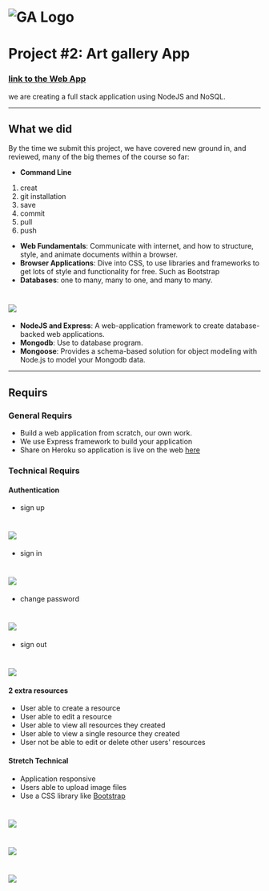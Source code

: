 # ![GA Logo](https://ga-dash.s3.amazonaws.com/production/assets/logo-9f88ae6c9c3871690e33280fcf557f33.png) 

# Project #2: Art gallery App

### [link to the Web App](https://artgalleryproject.herokuapp.com/home)

we are creating a full stack application using NodeJS and NoSQL.

---

## What we did

By the time we submit this project, we have covered new ground in, and reviewed, many of the big themes of the course so far:

- **Command Line**
1. creat
2. git installation
3. save
4. commit
5. pull
6. push


- **Web Fundamentals**: Communicate with internet, and how to structure, style, and animate documents within a browser.
- **Browser Applications**: Dive into CSS, to use libraries and frameworks to get lots of style and functionality for free. Such as Bootstrap
- **Databases**: one to many, many to one, and many to many.
# ![](./public/images/Database.jpg)


- **NodeJS and Express**: A web-application framework to create database-backed web applications.
- **Mongodb**: Use to database program.
- **Mongoose**: Provides a schema-based solution for object modeling with Node.js to model your Mongodb data.
---

## Requirs

### General Requirs

- Build a web application from scratch, our own work.
- We use Express framework to build your application
- Share on Heroku so application is live on the web [here](https://artgalleryproject.herokuapp.com/auth/signin)


### Technical Requirs

#### Authentication
-  sign up 
# ![](./public/images/Untitled-7.png)
-  sign in
# ![](./public/images/Untitled-8.png)
-  change password
# ![](./public/images/Untitled-1.png)
-  sign out
# ![](./public/images/Untitled-9.png)

#### 2 extra resources 
- User able to create a resource
- User able to edit a resource
- User able to view all resources they created
- User able to view a single resource they created
- User not be able to edit or delete other users' resources

#### Stretch Technical 

- Application responsive
- Users able to upload image files 
- Use a CSS library like [Bootstrap](https://www.npmjs.com/package/bootstrap)


# ![](./public/images/Untitled-2.png)
# ![](./public/images/Untitled-3.png)
# ![](./public/images/Untitled-5.png)
